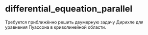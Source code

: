# differential_equeation_parallel
Требуется приближённо решить двумерную задачу Дирихле для уравнения Пуассона в криволинейной области. 
